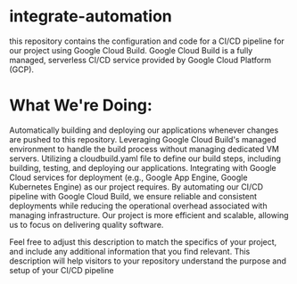 # integrate-automation
this repository contains the configuration and code for a CI/CD pipeline for our project using Google Cloud Build. Google Cloud Build is a fully managed, serverless CI/CD service provided by Google Cloud Platform (GCP).

# What We're Doing:
Automatically building and deploying our applications whenever changes are pushed to this repository.
Leveraging Google Cloud Build's managed environment to handle the build process without managing dedicated VM servers.
Utilizing a cloudbuild.yaml file to define our build steps, including building, testing, and deploying our applications.
Integrating with Google Cloud services for deployment (e.g., Google App Engine, Google Kubernetes Engine) as our project requires.
By automating our CI/CD pipeline with Google Cloud Build, we ensure reliable and consistent deployments while reducing the operational overhead associated with managing infrastructure. Our project is more efficient and scalable, allowing us to focus on delivering quality software.

Feel free to adjust this description to match the specifics of your project, and include any additional information that you find relevant. This description will help visitors to your repository understand the purpose and setup of your CI/CD pipeline
